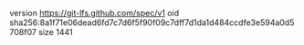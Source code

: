 version https://git-lfs.github.com/spec/v1
oid sha256:8a1f71e06dead6fd7c7d6f5f90f09c7dff7d1da1d484ccdfe3e594a0d5708f07
size 1441
